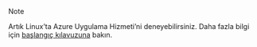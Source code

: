 > [!NOTE]
> Artık Linux’ta Azure Uygulama Hizmeti’ni deneyebilirsiniz. Daha fazla bilgi için [başlangıç kılavuzuna](../articles/app-service/app-service-linux-readme.md) bakın.
> 
> 

<!--HONumber=Oct16_HO3-->


